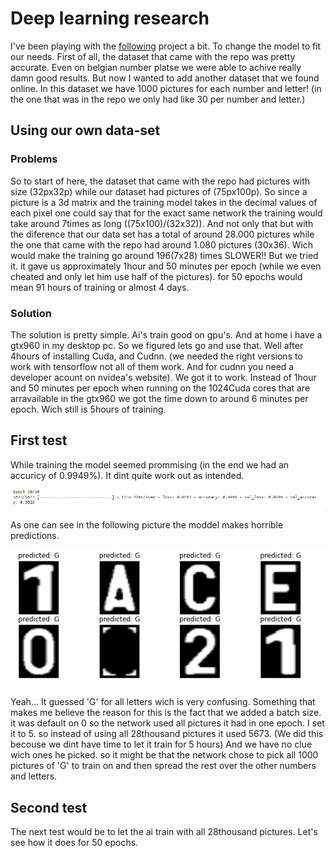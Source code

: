 # Deep learning research

I've been playing with the [following](https://github.com/SarthakV7/AI-based-indian-license-plate-detection) project a bit. To change the model to fit our needs. First of all, the dataset that came with the repo was pretty accurate. Even on belgian number platse we were able to achive really damn good results. But now I wanted to add another dataset that we found online. In this dataset we have 1000 pictures for each number and letter! (in the one that was in the repo we only had like 30 per number and letter.)

## Using our own data-set

### Problems

So to start of here, the dataset that came with the repo had pictures with size (32px32p) while our dataset had pictures of (75px100p). So since a picture is a 3d matrix and the training model takes in the decimal values of each pixel one could say that for the exact same network the training would take around 7times as long ((75x100)/(32x32)). And not only that but with the diference that our data set has a total of around 28.000 pictures while the one that came with the repo had around 1.080 pictures (30x36). Wich would make the training go around 196(7x28) times SLOWER!! But we tried it. it gave us approximately 1hour and 50 minutes per epoch (while we even cheated and only let him use half of the pictures). for 50 epochs would mean 91 hours of training or almost 4 days.

### Solution

The solution is pretty simple. Ai's train good on gpu's. And at home i have a gtx960 in my desktop pc. So we figured lets go and use that. Well after 4hours of installing Cuda, and Cudnn. (we needed the right versions to work with tensorflow not all of them work. And for cudnn you need a developer acount on nvidea's website). We got it to work. Instead of 1hour and 50 minutes per epoch when running on the 1024Cuda cores that are arravailable in the gtx960 we got the time down to around 6 minutes per epoch. Wich still is 5hours of training.


## First test

While training the model seemed prommising (in the end we had an accuricy of 0.9949%). It dint quite work out as intended.

![first-trainingset-epochs](./img/first-trainingset-epochs.png)

As one can see in the following picture the moddel makes horrible predictions.

![Predictie1](./img/Predictie1.png)

Yeah... It guessed 'G' for all letters wich is very confusing.
Something that makes me believe the reason for this is the fact that we added a batch size. it was default on 0 so the network used all pictures it had in one epoch. I set it to 5. so instead of using all 28thousand pictures it used 5673. (We did this becouse we dint have time to let it train for 5 hours) And we have no clue wich ones he picked. so it might be that the network chose to pick all 1000 pictures of 'G' to train on and then spread the rest over the other numbers and letters.

## Second test

The next test would be to let the ai train with all 28thousand pictures. Let's see how it does for 50 epochs.